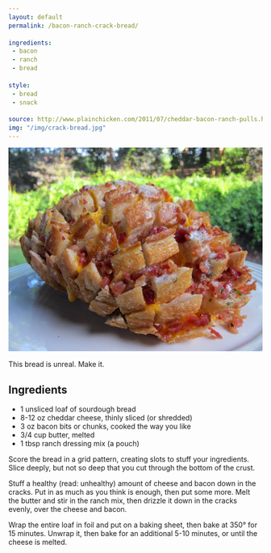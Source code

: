 ```yaml
---
layout: default
permalink: /bacon-ranch-crack-bread/

ingredients:
 - bacon
 - ranch
 - bread

style:
 - bread
 - snack

source: http://www.plainchicken.com/2011/07/cheddar-bacon-ranch-pulls.html
img: "/img/crack-bread.jpg"
---
```


![Crack bread](/img/crack-bread.jpg)

This bread is unreal. Make it.

## Ingredients

* 1 unsliced loaf of sourdough bread
* 8-12 oz cheddar cheese, thinly sliced (or shredded)
* 3 oz bacon bits or chunks, cooked the way you like
* 3/4 cup butter, melted
* 1 tbsp ranch dressing mix (a pouch)

Score the bread in a grid pattern, creating slots to stuff your ingredients. Slice deeply, but not so deep that you cut through the bottom of the crust.

Stuff a healthy (read: unhealthy) amount of cheese and bacon down in the cracks. Put in as much as you think is enough, then put some more. Melt the butter and stir in the ranch mix, then drizzle it down in the cracks evenly, over the cheese and bacon.

Wrap the entire loaf in foil and put on a baking sheet, then bake at 350° for 15 minutes. Unwrap it, then bake for an additional 5-10 minutes, or until the cheese is melted.
